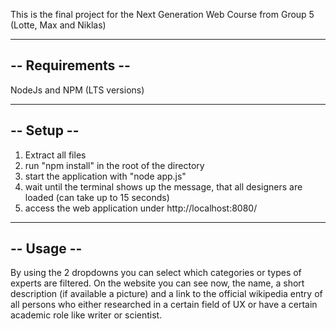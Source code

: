 This is the final project for the Next Generation Web Course from Group 5 (Lotte, Max and Niklas)

---
-- Requirements --
---
NodeJs and NPM (LTS versions)

---
-- Setup --
---
1. Extract all files
2. run "npm install" in the root of the directory
3. start the application with "node app.js"
4. wait until the terminal shows up the message, that all designers are loaded (can take up to 15 seconds)
5. access the web application under http://localhost:8080/

---
-- Usage --
---
By using the 2 dropdowns you can select which categories or types of experts are filtered. On the website you can see now, the name, a short description (if available a picture) and a link to the official wikipedia entry of all persons who either researched in a certain field of UX or have a certain academic role like writer or scientist.